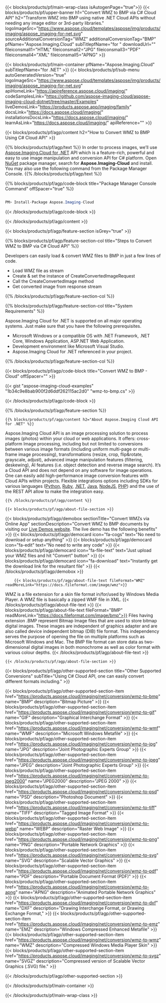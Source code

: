 ﻿---
title:  
weight: 1
url: /Net/conversion/wmz-to-bmp/
description: Sample code for WMZ to BMP  C# Cloud API conversion. Use API example code for batch WMZ files to BMP conversion within any .NET based application. 
---

{{< blocks/products/pf/main-wrap-class isAutogenPage="true">}}
{{< blocks/products/pf/upper-banner h1="Convert WMZ to BMP via C# Cloud API" h2="Transform WMZ into BMP using native .NET Cloud APIs without needing any image editor or 3rd-party libraries." logoImageSrc="https://www.aspose.cloud/templates/aspose/img/products/imaging/aspose_imaging-for-net.svg" sourceAdditionalConversionTag="WMZ" additionalConversionTag="BMP" pfName="Aspose.Imaging.Cloud" subTitlepfName="for " downloadUrl="" fileiconsmall1="HTML" fileiconsmall2="JPG" fileiconsmall3="PDF" fileiconsmall4="XML" fileiconsmall5="APNG" >}}


{{< blocks/products/pf/main-container pfName="Aspose.Imaging.Cloud" subTitlepfName="for .NET" >}}
{{< blocks/products/pf/sub-menu autoGeneratedVersion="true" logoImageSrc="https://www.aspose.cloud/templates/aspose/img/products/imaging/aspose_imaging-for-net.svg" apiHomeLink="https://apireference.aspose.cloud/imaging/" codeSamplesLink="https://github.com/aspose-imaging-cloud/aspose-imaging-cloud-dotnet/tree/master/Examples" liveDemosLink="https://products.aspose.app/imaging/family" docsLink="https://docs.aspose.cloud/imaging/" installationsDocsLink="https://docs.aspose.cloud/imaging/" learnAsLink="https://docs.aspose.cloud/imaging/" apiReference="" >}}

{{< blocks/products/pf/agp/content h2="How to Convert WMZ to BMP Using C# Cloud API" >}}

{{% blocks/products/pf/agp/text %}}
In order to process images, we’ll use
[Aspose.Imaging.Cloud for .NET](https://products.aspose.cloud/imaging/net) 
 API which is a feature-rich, powerful and easy to use image manipulation and conversion API for C# platform. Open
 [NuGet](https://www.nuget.org/packages/Aspose.Imaging-Cloud/) 
 package manager, search for
 **Aspose.Imaging-Cloud** 
 and install. You may also use the following command from the Package Manager Console.
{{% /blocks/products/pf/agp/text %}}

{{% blocks/products/pf/agp/code-block title="Package Manager Console Command" offSpacer="true" %}}
```cs

PM> Install-Package Aspose.Imaging-Cloud

```
{{< /blocks/products/pf/agp/code-block >}}

{{< /blocks/products/pf/agp/content >}}

{{< blocks/products/pf/agp/feature-section isGrey="true" >}}

{{% blocks/products/pf/agp/feature-section-col title="Steps to Convert WMZ to BMP via C# Cloud API" %}}

Developers can easily load & convert WMZ files to BMP in just a few lines of code.

+ Load WMZ  file as stream
+ Create & set the instance of CreateConvertedImageRequest 
+ Call the CreateConvertedImage method
+ Get converted image from response stream

{{% /blocks/products/pf/agp/feature-section-col %}}

{{% blocks/products/pf/agp/feature-section-col title="System Requirements" %}}

Aspose.Imaging Cloud for .NET is supported on all major operating systems. Just make sure that you have the following prerequisites.
-  Microsoft Windows or a compatible OS with .NET Framework, .NET Core, Windows Application, ASP.NET Web Application.
-  Development environment like Microsoft Visual Studio.
-  Aspose.Imaging Cloud for .NET referenced in your project.

{{% /blocks/products/pf/agp/feature-section-col %}}

{{< blocks/products/pf/agp/code-block title="Convert WMZ to BMP - Cloud" offSpacer="" >}}

{{< gist "aspose-imaging-cloud-examples" "1b34c9e8bab900f2d6ddf262115ac2d0" "wmz-to-bmp.cs" >}}

{{< /blocks/products/pf/agp/code-block >}}

{{% /blocks/products/pf/agp/feature-section %}}

    {{% blocks/products/pf/agp/content h2="About Aspose.Imaging Cloud API for .NET" %}}

Aspose.Imaging Cloud API is an image processing solution to process images (photos) within your cloud or web applications. 
It offers: cross-platform Image processing, including but not limited to conversions between various image formats (including uniform multi-page or multi-frame image processing), transformations (resize, crop, flip&rotate, grayscale, adjust), advanced image manipulation features (filtering, deskewing), AI features (i.e. object detection and reverse image search). 
It’s a Cloud API and does not depend on any software for image operations. One can easily add high-performance image conversion features with Cloud APIs within projects.
Flexible integrations options including SDKs for various languages ([Python](https://products.aspose.cloud/imaging/python/conversion/wmz-to-bmp), [Ruby](https://products.aspose.cloud/imaging/ruby/conversion/wmz-to-bmp), [.NET](https://products.aspose.cloud/imaging/net/conversion/wmz-to-bmp), [Java](https://products.aspose.cloud/imaging/java/conversion/wmz-to-bmp), [NodeJS](https://products.aspose.cloud/imaging/nodejs/conversion/wmz-to-bmp), [PHP](https://products.aspose.cloud/imaging/php/conversion/wmz-to-bmp)) and the use of the REST API allow to make the integration easy.

    {{% /blocks/products/pf/agp/content %}}

    {{< blocks/products/pf/agp/about-file-section >}}      

<!-- aboutfile Starts -->
   {{< blocks/products/pf/agp/demobox sectionTitle="Convert WMZs via Online App" sectionDescription="Convert WMZ to BMP documents by visiting our [Live Demos website](https://products.aspose.app/imaging/conversion). The live demo has the following benefits" >}}
            {{< blocks/products/pf/agp/democard icon="fa-cogs" text="No need to download or setup anything" >}}
            {{< blocks/products/pf/agp/democard icon="fa-edit" text="No need to write any code" >}}
            {{< blocks/products/pf/agp/democard icon="fa-file-text" text="Just upload your WMZ files and hit \"Convert\" button" >}}
            {{< blocks/products/pf/agp/democard icon="fa-download" text="Instantly get the download link for the resultant file" >}}
   {{< /blocks/products/pf/agp/demobox >}}

        {{< blocks/products/pf/agp/about-file-text fileFormat="WMZ" readMoreLink="https://docs.fileformat.com/image/wmz">}}
WMZ is a file extension for a skin file format in/for/used by Windows Media Player. A WMZ file is basically a zipped WMF file in XML.
        {{< /blocks/products/pf/agp/about-file-text >}}
        {{< blocks/products/pf/agp/about-file-text fileFormat="BMP" readMoreLink="https://docs.fileformat.com/image/bmp">}}
Files having extension .BMP represent Bitmap Image files that are used to store bitmap digital images. These images are independent of graphics adapter and are also called device independent bitmap (DIB) file format. This independency serves the purpose of opening the file on multiple platforms such as Microsoft Windows and Mac. The BMP file format can store data as two-dimensional digital images  in both monochrome as well as color format with various colour depths.
        {{< /blocks/products/pf/agp/about-file-text >}}

    {{< /blocks/products/pf/agp/about-file-section >}}

<!-- aboutfile Ends -->

{{< blocks/products/pf/agp/other-supported-section title="Other Supported Conversions" subTitle="Using C# Cloud API, one can easily convert different formats including." >}}

{{< blocks/products/pf/agp/other-supported-section-item href="https://products.aspose.cloud/imaging/net/conversion/wmz-to-bmp" name="BMP" description="Bitmap Picture" >}}
{{< blocks/products/pf/agp/other-supported-section-item href="https://products.aspose.cloud/imaging/net/conversion/wmz-to-gif" name="GIF" description="Graphical Interchange Format" >}}
{{< blocks/products/pf/agp/other-supported-section-item href="https://products.aspose.cloud/imaging/net/conversion/wmz-to-wmf" name="WMF" description="Microsoft Windows Metafile" >}}
{{< blocks/products/pf/agp/other-supported-section-item href="https://products.aspose.cloud/imaging/net/conversion/wmz-to-jpg" name="JPG" description="Joint Photographic Experts Group" >}}
{{< blocks/products/pf/agp/other-supported-section-item href="https://products.aspose.cloud/imaging/net/conversion/wmz-to-jpeg" name="JPEG" description="Joint Photographic Experts Group" >}}
{{< blocks/products/pf/agp/other-supported-section-item href="https://products.aspose.cloud/imaging/net/conversion/wmz-to-jpeg2000" name="JPEG2000" description="JPEG 2000" >}}
{{< blocks/products/pf/agp/other-supported-section-item href="https://products.aspose.cloud/imaging/net/conversion/wmz-to-psd" name="PSD" description="Photoshop Document" >}}
{{< blocks/products/pf/agp/other-supported-section-item href="https://products.aspose.cloud/imaging/net/conversion/wmz-to-tiff" name="TIFF" description="Tagged Image Format" >}}
{{< blocks/products/pf/agp/other-supported-section-item href="https://products.aspose.cloud/imaging/net/conversion/wmz-to-webp" name="WEBP" description="Raster Web Image" >}}
{{< blocks/products/pf/agp/other-supported-section-item href="https://products.aspose.cloud/imaging/net/conversion/wmz-to-png" name="PNG" description="Portable Network Graphics" >}}
{{< blocks/products/pf/agp/other-supported-section-item href="https://products.aspose.cloud/imaging/net/conversion/wmz-to-svg" name="SVG" description="Scalable Vector Graphics" >}}
{{< blocks/products/pf/agp/other-supported-section-item href="https://products.aspose.cloud/imaging/net/conversion/wmz-to-pdf" name="PDF" description="Portable Document Format (PDF)" >}}
{{< blocks/products/pf/agp/other-supported-section-item href="https://products.aspose.cloud/imaging/net/conversion/wmz-to-apng" name="APNG" description="Animated Portable Network Graphics" >}}
{{< blocks/products/pf/agp/other-supported-section-item href="https://products.aspose.cloud/imaging/net/conversion/wmz-to-dxf" name="DXF" description="Drawing Interchange Format, or Drawing Exchange Format," >}}
{{< blocks/products/pf/agp/other-supported-section-item href="https://products.aspose.cloud/imaging/net/conversion/wmz-to-emz" name="EMZ" description="Windows Compressed Enhanced Metafile" >}}
{{< blocks/products/pf/agp/other-supported-section-item href="https://products.aspose.cloud/imaging/net/conversion/wmz-to-wmz" name="WMZ" description="Compressed Windows Media Player Skin" >}}
{{< blocks/products/pf/agp/other-supported-section-item href="https://products.aspose.cloud/imaging/net/conversion/wmz-to-svgz" name="SVGZ" description="Compressed version of Scalable Vector Graphics (.SVG) file." >}}

{{< /blocks/products/pf/agp/other-supported-section >}}

{{< /blocks/products/pf/main-container >}}
    
{{< /blocks/products/pf/main-wrap-class >}}
